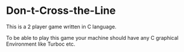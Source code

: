 # Don-t-Cross-the-Line
This is a 2 player game written in C language. 

To be able to play this game your machine should have any C graphical Environment like Turboc etc.
